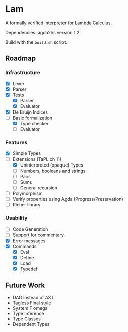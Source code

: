 # Lam
A formally verified interpreter for Lambda Calculus.

Dependencies: agda2hs version 1.2.

Build with the `build.sh` script.

## Roadmap
### Infrastructure
  - [x] Lexer
  - [x] Parser
  - [x] Tests
    - [x] Parser
    - [x] Evaluator
  - [x] De Bruijn Indices
  - [ ] Basic formalization
    + [x] Type checker
    + [ ] Evaluator

### Features
  - [x] Simple Types
  - [ ] Extensions (TaPL ch 11)
    + [x] Uninterpreted (opaque) Types
    + [ ] Numbers, booleans and strings
    + [ ] Pairs
    + [ ] Sums
    + [ ] General recursion
  - [ ] Polymorphism
  - [ ] Verify properties using Agda (Progress/Preservation)
  - [ ] Richer library

### Usability
  - [ ] Code Generation
  - [ ] Support for commentary
  - [x] Error messages
  - [x] Commands
    - [x] Eval
    - [x] Define
    - [x] Load
    - [x] Typedef

## Future Work
  - DAG instead of AST
  - Tagless Final style
  - System F omega
  - Type Inference
  - Type Classes
  - Dependent Types

